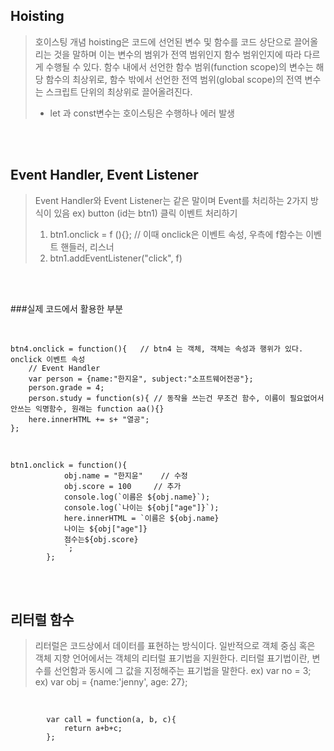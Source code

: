 ## Hoisting

> 호이스팅 개념
> hoisting은 코드에 선언된 변수 및 함수를 코드 상단으로 끌어올리는 것을 말하며
> 이는 변수의 범위가 전역 범위인지 함수 범위인지에 따라 다르게 수행될 수 있다.
> 함수 내에서 선언한 함수 범위(function scope)의 변수는 해당 함수의 최상위로,
> 함수 밖에서 선언한 전역 범위(global scope)의 전역 변수는 스크립트 단위의 최상위로 끌어올려진다.
> * let 과 const변수는 호이스팅은 수행하나 에러 발생
<br/>
<br/>

## Event Handler, Event Listener
> Event Handler와 Event Listener는 같은 말이며
> Event를 처리하는 2가지 방식이 있음
> ex) button (id는 btn1) 클릭 이벤트 처리하기
> 1. btn1.onclick = f (){};  // 이때 onclick은 이벤트 속성, 우측에 f함수는 이벤트 핸들러, 리스너
> 2. btn1.addEventListener("click", f)
<br/>
<br/>

###실제 코드에서 활용한 부분

<br/>

```
btn4.onclick = function(){	 // btn4 는 객체, 객체는 속성과 행위가 있다. onclick 이벤트 속성
	// Event Handler
	var person = {name:"한지윤", subject:"소프트웨어전공"};
	person.grade = 4;
	person.study = function(s){ // 동작을 쓰는건 무조건 함수, 이름이 필요없어서 안쓰는 익명함수, 원래는 function aa(){}
	here.innerHTML += s+ "열공";
};
```

<br/>

```
btn1.onclick = function(){
			obj.name = "한지윤"	// 수정
			obj.score = 100		// 추가
			console.log(`이름은 ${obj.name}`);
			console.log(`나이는 ${obj["age"]}`);
			here.innerHTML = `이름은 ${obj.name}
			나이는 ${obj["age"]}
			점수는${obj.score}
			`;
		};
```

<br/>
<br/>

## 리터럴 함수
> 리터럴은 코드상에서 데이터를 표현하는 방식이다.
> 일반적으로 객체 중심 혹은 객체 지향 언어에서는 객체의 리터럴 표기법을 지원한다.
> 리터럴 표기법이란, 변수를 선언함과 동시에 그 값을 지정해주는 표기법을 말한다.
> ex) var no = 3;
> ex) var obj = {name:'jenny', age: 27};

<br/>

```
		var call = function(a, b, c){
			return a+b+c;
		};
```
